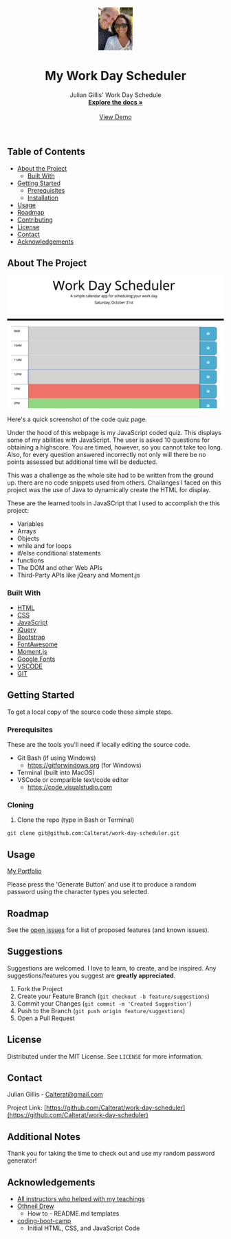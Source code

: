 <!-- PROJECT LOGO -->
<br />
<p align="center">
  <a href="https://github.com/Calterat/Portfolio">
    <img src="./assets/images/julian-img.jpeg" alt="Logo" width="80" height="100">
  </a>

  <h1 align="center">My Work Day Scheduler</h1>

  <p align="center">
    Julian Gillis' Work Day Schedule
    <br />
    <a href="https://github.com/Calterat/work-day-scheduler"><strong>Explore the docs »</strong></a>
    <br />
    <br />
    <a href="https://calterat.github.io/work-day-scheduler">View Demo</a>
  </p>
</p>
<br/>

<!-- TABLE OF CONTENTS -->
## Table of Contents

* [About the Project](#about-the-project)
  * [Built With](#built-with)
* [Getting Started](#getting-started)
  * [Prerequisites](#prerequisites)
  * [Installation](#installation)
* [Usage](#usage)
* [Roadmap](#roadmap)
* [Contributing](#contributing)
* [License](#license)
* [Contact](#contact)
* [Acknowledgements](#acknowledgements)



<!-- ABOUT THE PROJECT -->
## About The Project

![](./assets/images/work-day-scheduler-screenshot.png)

Here's a quick screenshot of the code quiz page.

Under the hood of this webpage is my JavaScript coded quiz. This displays some of my abilities with JavaScript. The user is asked 10 questions for obtaining a highscore. You are timed, however, so you cannot take too long. Also, for every question answered incorrectly not only will there be no points assessed but additional time will be deducted.

This was a challenge as the whole site had to be written from the ground up. there are no code snippets used from others. Challanges I faced on this project was the use of Java to dynamically create the HTML for display.

These are the learned tools in JavaSCript that I used to accomplish the this project:
 - Variables
 - Arrays
 - Objects
 - while and for loops
 - if/else conditional statements
 - functions
 - The DOM and other Web APIs
 - Third-Party APIs like jQeary and Moment.js




### Built With

* [HTML]()
* [CSS]()
* [JavaScript]()
* [jQuery]()
* [Bootstrap]()
* [FontAwesome]()
* [Moment.js]()
* [Google Fonts]()
* [VSCODE]()
* [GIT]()



<!-- GETTING STARTED -->
## Getting Started

To get a local copy of the source code these simple steps.

### Prerequisites

These are the tools you'll need if locally editing the source code.
* Git Bash (if using Windows)
    * https://gitforwindows.org (for Windows)
* Terminal (built into MacOS)
* VSCode or comparible text/code editor
    * https://code.visualstudio.com

### Cloning

1. Clone the repo (type in Bash or Terminal)
```
git clone git@github.com:Calterat/work-day-scheduler.git
```



<!-- USAGE EXAMPLES -->
## Usage

[My Portfolio](https://calterat.github.io/work-day-scheduler)

Please press the 'Generate Button' and use it to produce a random password using the character types you selected.



<!-- ROADMAP -->
## Roadmap

See the [open issues](https://github.com/Calterat/work-day-scheduler/issues) for a list of proposed features (and known issues).



<!-- Suggestions -->
## Suggestions

Suggestions are welcomed. I love to learn, to create, and be inspired. Any suggestions/features you suggest are **greatly appreciated**.

1. Fork the Project
2. Create your Feature Branch (`git checkout -b feature/suggestions`)
3. Commit your Changes (`git commit -m 'Created Suggestion'`)
4. Push to the Branch (`git push origin feature/suggestions`)
5. Open a Pull Request



<!-- LICENSE -->
## License

Distributed under the MIT License. See `LICENSE` for more information.



<!-- CONTACT -->
## Contact

Julian Gillis -  Calterat@gmail.com

Project Link: [https://github.com/Calterat/work-day-scheduler](https://github.com/Calterat/work-day-scheduler)


<!-- Additional Notes -->
## Additional Notes

Thank you for taking the time to check out and use my random password generator!


<!-- ACKNOWLEDGEMENTS -->
## Acknowledgements

* [All instructors who helped with my teachings]()
* [Othneil Drew](#https://github.com/othneildrew)
    * How to - README.md templates
* [coding-boot-camp](#https://github.com/coding-boot-camp)
    * Initial HTML, CSS, and JavaScript Code





<!-- MARKDOWN LINKS & IMAGES -->
<!--

[GitHub Repository]: https://github.com/Calterat/work-day-scheduler
[Password Generator URL]: https://calterat.github.io/work-day-scheduler
[issues-url]: https://github.com/Calterat/work-day-scheduler/issues
[license-url]: https://github.com/Calterat/work-day-scheduler/blob/master/LICENSE.txt
[linkedin-url]: https://www.linkedin.com/in/julian-gillis-5ba18b20/
![personal-image](./assets/images/julian-img.jpeg)
![product-screenshot](.assets/images/work-day-scheduler-screenshot.png)

-->